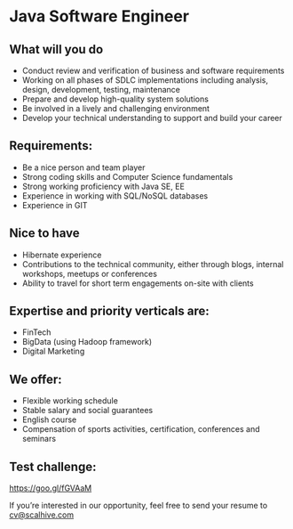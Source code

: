 # Java Software Engineer

## What will you do
- Conduct review and verification of business and software requirements
- Working on all phases of SDLC implementations including analysis, design, development, testing, maintenance
- Prepare and develop high-quality system solutions
- Be involved in a lively and challenging environment
- Develop your technical understanding to support and build your career


## Requirements:
- Be a nice person and team player
- Strong coding skills and Computer Science fundamentals
- Strong working proficiency with Java SE, EE
- Experience in working with SQL/NoSQL databases
- Experience in GIT


## Nice to have
- Hibernate experience
- Contributions to the technical community, either through blogs, internal workshops, meetups or conferences
- Ability to travel for short term engagements on-site with clients


## Expertise and priority verticals are:
- FinTech
- BigData (using Hadoop framework)
- Digital Marketing


## We offer:
- Flexible working schedule
- Stable salary and social guarantees
- English course
- Compensation of sports activities, certification, conferences and seminars

## Test challenge:
https://goo.gl/fGVAaM

If you’re interested in our opportunity, feel free to send your resume to
cv@scalhive.com


